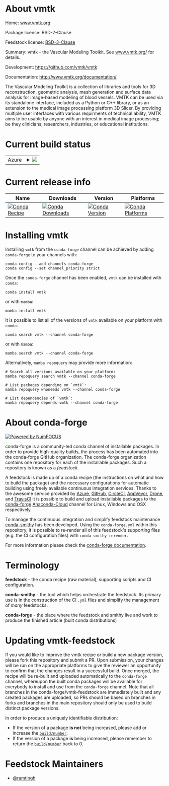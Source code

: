About vmtk
==========

Home: www.vmtk.org

Package license: BSD-2-Clause

Feedstock license: [BSD-3-Clause](https://github.com/conda-forge/vmtk-feedstock/blob/main/LICENSE.txt)

Summary: vmtk - the Vascular Modeling Toolkit. See www.vmtk.org/ for details.

Development: https://github.com/vmtk/vmtk

Documentation: http://www.vmtk.org/documentation/

The Vascular Modeling Toolkit is a collection of libraries and tools for 3D reconstruction, geometric analysis, mesh generation and surface data analysis for image-based modeling of blood vessels. VMTK can be used via its standalone interface, included as a Python or C++ library, or as an extension to the medical image processing platform 3D Slicer. By providing multiple user interfaces with various requirments of technical ability, VMTK aims to be usable by anyone with an interest in medical image processing; be they clinicians, researchers, industries, or educational institutions.


Current build status
====================


<table>
    
  <tr>
    <td>Azure</td>
    <td>
      <details>
        <summary>
          <a href="https://dev.azure.com/conda-forge/feedstock-builds/_build/latest?definitionId=15110&branchName=main">
            <img src="https://dev.azure.com/conda-forge/feedstock-builds/_apis/build/status/vmtk-feedstock?branchName=main">
          </a>
        </summary>
        <table>
          <thead><tr><th>Variant</th><th>Status</th></tr></thead>
          <tbody><tr>
              <td>linux_64_python3.10.____cpython</td>
              <td>
                <a href="https://dev.azure.com/conda-forge/feedstock-builds/_build/latest?definitionId=15110&branchName=main">
                  <img src="https://dev.azure.com/conda-forge/feedstock-builds/_apis/build/status/vmtk-feedstock?branchName=main&jobName=linux&configuration=linux_64_python3.10.____cpython" alt="variant">
                </a>
              </td>
            </tr><tr>
              <td>linux_64_python3.7.____cpython</td>
              <td>
                <a href="https://dev.azure.com/conda-forge/feedstock-builds/_build/latest?definitionId=15110&branchName=main">
                  <img src="https://dev.azure.com/conda-forge/feedstock-builds/_apis/build/status/vmtk-feedstock?branchName=main&jobName=linux&configuration=linux_64_python3.7.____cpython" alt="variant">
                </a>
              </td>
            </tr><tr>
              <td>linux_64_python3.8.____cpython</td>
              <td>
                <a href="https://dev.azure.com/conda-forge/feedstock-builds/_build/latest?definitionId=15110&branchName=main">
                  <img src="https://dev.azure.com/conda-forge/feedstock-builds/_apis/build/status/vmtk-feedstock?branchName=main&jobName=linux&configuration=linux_64_python3.8.____cpython" alt="variant">
                </a>
              </td>
            </tr><tr>
              <td>linux_64_python3.9.____cpython</td>
              <td>
                <a href="https://dev.azure.com/conda-forge/feedstock-builds/_build/latest?definitionId=15110&branchName=main">
                  <img src="https://dev.azure.com/conda-forge/feedstock-builds/_apis/build/status/vmtk-feedstock?branchName=main&jobName=linux&configuration=linux_64_python3.9.____cpython" alt="variant">
                </a>
              </td>
            </tr><tr>
              <td>osx_64_python3.10.____cpython</td>
              <td>
                <a href="https://dev.azure.com/conda-forge/feedstock-builds/_build/latest?definitionId=15110&branchName=main">
                  <img src="https://dev.azure.com/conda-forge/feedstock-builds/_apis/build/status/vmtk-feedstock?branchName=main&jobName=osx&configuration=osx_64_python3.10.____cpython" alt="variant">
                </a>
              </td>
            </tr><tr>
              <td>osx_64_python3.7.____cpython</td>
              <td>
                <a href="https://dev.azure.com/conda-forge/feedstock-builds/_build/latest?definitionId=15110&branchName=main">
                  <img src="https://dev.azure.com/conda-forge/feedstock-builds/_apis/build/status/vmtk-feedstock?branchName=main&jobName=osx&configuration=osx_64_python3.7.____cpython" alt="variant">
                </a>
              </td>
            </tr><tr>
              <td>osx_64_python3.8.____cpython</td>
              <td>
                <a href="https://dev.azure.com/conda-forge/feedstock-builds/_build/latest?definitionId=15110&branchName=main">
                  <img src="https://dev.azure.com/conda-forge/feedstock-builds/_apis/build/status/vmtk-feedstock?branchName=main&jobName=osx&configuration=osx_64_python3.8.____cpython" alt="variant">
                </a>
              </td>
            </tr><tr>
              <td>osx_64_python3.9.____cpython</td>
              <td>
                <a href="https://dev.azure.com/conda-forge/feedstock-builds/_build/latest?definitionId=15110&branchName=main">
                  <img src="https://dev.azure.com/conda-forge/feedstock-builds/_apis/build/status/vmtk-feedstock?branchName=main&jobName=osx&configuration=osx_64_python3.9.____cpython" alt="variant">
                </a>
              </td>
            </tr><tr>
              <td>win_64_python3.10.____cpython</td>
              <td>
                <a href="https://dev.azure.com/conda-forge/feedstock-builds/_build/latest?definitionId=15110&branchName=main">
                  <img src="https://dev.azure.com/conda-forge/feedstock-builds/_apis/build/status/vmtk-feedstock?branchName=main&jobName=win&configuration=win_64_python3.10.____cpython" alt="variant">
                </a>
              </td>
            </tr><tr>
              <td>win_64_python3.7.____cpython</td>
              <td>
                <a href="https://dev.azure.com/conda-forge/feedstock-builds/_build/latest?definitionId=15110&branchName=main">
                  <img src="https://dev.azure.com/conda-forge/feedstock-builds/_apis/build/status/vmtk-feedstock?branchName=main&jobName=win&configuration=win_64_python3.7.____cpython" alt="variant">
                </a>
              </td>
            </tr><tr>
              <td>win_64_python3.8.____cpython</td>
              <td>
                <a href="https://dev.azure.com/conda-forge/feedstock-builds/_build/latest?definitionId=15110&branchName=main">
                  <img src="https://dev.azure.com/conda-forge/feedstock-builds/_apis/build/status/vmtk-feedstock?branchName=main&jobName=win&configuration=win_64_python3.8.____cpython" alt="variant">
                </a>
              </td>
            </tr><tr>
              <td>win_64_python3.9.____cpython</td>
              <td>
                <a href="https://dev.azure.com/conda-forge/feedstock-builds/_build/latest?definitionId=15110&branchName=main">
                  <img src="https://dev.azure.com/conda-forge/feedstock-builds/_apis/build/status/vmtk-feedstock?branchName=main&jobName=win&configuration=win_64_python3.9.____cpython" alt="variant">
                </a>
              </td>
            </tr>
          </tbody>
        </table>
      </details>
    </td>
  </tr>
</table>

Current release info
====================

| Name | Downloads | Version | Platforms |
| --- | --- | --- | --- |
| [![Conda Recipe](https://img.shields.io/badge/recipe-vmtk-green.svg)](https://anaconda.org/conda-forge/vmtk) | [![Conda Downloads](https://img.shields.io/conda/dn/conda-forge/vmtk.svg)](https://anaconda.org/conda-forge/vmtk) | [![Conda Version](https://img.shields.io/conda/vn/conda-forge/vmtk.svg)](https://anaconda.org/conda-forge/vmtk) | [![Conda Platforms](https://img.shields.io/conda/pn/conda-forge/vmtk.svg)](https://anaconda.org/conda-forge/vmtk) |

Installing vmtk
===============

Installing `vmtk` from the `conda-forge` channel can be achieved by adding `conda-forge` to your channels with:

```
conda config --add channels conda-forge
conda config --set channel_priority strict
```

Once the `conda-forge` channel has been enabled, `vmtk` can be installed with `conda`:

```
conda install vmtk
```

or with `mamba`:

```
mamba install vmtk
```

It is possible to list all of the versions of `vmtk` available on your platform with `conda`:

```
conda search vmtk --channel conda-forge
```

or with `mamba`:

```
mamba search vmtk --channel conda-forge
```

Alternatively, `mamba repoquery` may provide more information:

```
# Search all versions available on your platform:
mamba repoquery search vmtk --channel conda-forge

# List packages depending on `vmtk`:
mamba repoquery whoneeds vmtk --channel conda-forge

# List dependencies of `vmtk`:
mamba repoquery depends vmtk --channel conda-forge
```


About conda-forge
=================

[![Powered by
NumFOCUS](https://img.shields.io/badge/powered%20by-NumFOCUS-orange.svg?style=flat&colorA=E1523D&colorB=007D8A)](https://numfocus.org)

conda-forge is a community-led conda channel of installable packages.
In order to provide high-quality builds, the process has been automated into the
conda-forge GitHub organization. The conda-forge organization contains one repository
for each of the installable packages. Such a repository is known as a *feedstock*.

A feedstock is made up of a conda recipe (the instructions on what and how to build
the package) and the necessary configurations for automatic building using freely
available continuous integration services. Thanks to the awesome service provided by
[Azure](https://azure.microsoft.com/en-us/services/devops/), [GitHub](https://github.com/),
[CircleCI](https://circleci.com/), [AppVeyor](https://www.appveyor.com/),
[Drone](https://cloud.drone.io/welcome), and [TravisCI](https://travis-ci.com/)
it is possible to build and upload installable packages to the
[conda-forge](https://anaconda.org/conda-forge) [Anaconda-Cloud](https://anaconda.org/)
channel for Linux, Windows and OSX respectively.

To manage the continuous integration and simplify feedstock maintenance
[conda-smithy](https://github.com/conda-forge/conda-smithy) has been developed.
Using the ``conda-forge.yml`` within this repository, it is possible to re-render all of
this feedstock's supporting files (e.g. the CI configuration files) with ``conda smithy rerender``.

For more information please check the [conda-forge documentation](https://conda-forge.org/docs/).

Terminology
===========

**feedstock** - the conda recipe (raw material), supporting scripts and CI configuration.

**conda-smithy** - the tool which helps orchestrate the feedstock.
                   Its primary use is in the construction of the CI ``.yml`` files
                   and simplify the management of *many* feedstocks.

**conda-forge** - the place where the feedstock and smithy live and work to
                  produce the finished article (built conda distributions)


Updating vmtk-feedstock
=======================

If you would like to improve the vmtk recipe or build a new
package version, please fork this repository and submit a PR. Upon submission,
your changes will be run on the appropriate platforms to give the reviewer an
opportunity to confirm that the changes result in a successful build. Once
merged, the recipe will be re-built and uploaded automatically to the
`conda-forge` channel, whereupon the built conda packages will be available for
everybody to install and use from the `conda-forge` channel.
Note that all branches in the conda-forge/vmtk-feedstock are
immediately built and any created packages are uploaded, so PRs should be based
on branches in forks and branches in the main repository should only be used to
build distinct package versions.

In order to produce a uniquely identifiable distribution:
 * If the version of a package **is not** being increased, please add or increase
   the [``build/number``](https://docs.conda.io/projects/conda-build/en/latest/resources/define-metadata.html#build-number-and-string).
 * If the version of a package **is** being increased, please remember to return
   the [``build/number``](https://docs.conda.io/projects/conda-build/en/latest/resources/define-metadata.html#build-number-and-string)
   back to 0.

Feedstock Maintainers
=====================

* [@ramtingh](https://github.com/ramtingh/)

